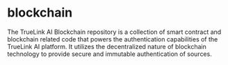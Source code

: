 # blockchain
The TrueLink AI Blockchain repository is a collection of smart contract and blockchain related code that powers the authentication capabilities of the TrueLink AI platform. It utilizes the decentralized nature of blockchain technology to provide secure and immutable authentication of sources.
